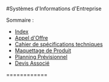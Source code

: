 #Systèmes d'Informations d'Entreprise


Sommaire :
  - [Index](README.md)
  - [Appel d'Offre](doc/APL.md)
  - [Cahier de spécifications techniques](doc/CST.md)
  - [Maquettage de Produit](doc/MaqProd.md)
  - [Planning Prévisionnel](doc/PlaPrev.md)
  - [Devis Associé](doc/DevAssoc.md)

============
